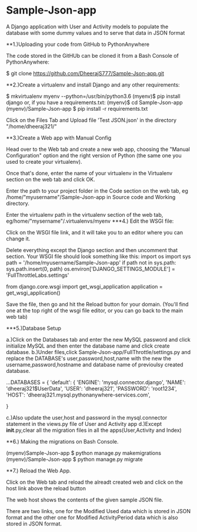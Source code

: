 # Sample-Json-app
A Django application with User and Activity models to populate the database with some dummy values and to serve that data in JSON format

**1.)Uploading your code from GitHub to PythonAnywhere

The code stored in the GitHUb can be cloned it from a Bash Console of PythonAnywhere:

$ git clone https://github.com/DheerajS777/Sample-Json-app.git

**2.)Create a virtualenv and install Django and any other requirements:

$ mkvirtualenv myenv --python=/usr/bin/python3.6 
(myenv)$ pip install django
or, if you have a requirements.txt:
(myenv)$ cd Sample-Json-app
(myenv)/Sample-Json-app $ pip install -r requirements.txt


Click on the Files Tab and Upload file 'Test JSON.json' in the directory "/home/dheeraj321/"

**3.)Create a Web app with Manual Config

Head over to the Web tab and create a new web app, choosing the "Manual Configuration" option and the right version of Python (the same one you used to create your virtualenv).

Once that's done, enter the name of your virtualenv in the Virtualenv section on the web tab and click OK.

Enter the path to your project folder in the Code section on the web tab, eg /home/"myusername"/Sample-Json-app in Source code and Working directory.

Enter the virtualenv path in the virtualenv section of the web tab, eg/home/"mysername"/.virtualenvs/myenv
***4.) Edit the WSGI file:

Click on the WSGI file link, and it will take you to an editor where you can change it.

Delete everything except the Django section and then uncomment that section. Your WSGI file should look something like
this:
import os
import sys
path = '/home/myusername/Sample-Json-app'
if path not in sys.path:
    sys.path.insert(0, path)
os.environ['DJANGO_SETTINGS_MODULE'] = 'FullThrottleLabs.settings'


from django.core.wsgi import get_wsgi_application
application = get_wsgi_application()


Save the file, then go and hit the Reload button for your domain. (You'll find one at the top right of the wsgi file editor, or you can go back to the main web tab)


***5.)Database Setup

a.)Click on the Databases tab and enter the new MySQL password and click initialize MySQL and then enter the database name and click create database.
b.)Under files,click Sample-Json-app/FullThrottle/settings.py and replace the DATABASE's user,password,host,name with the new the username,password,hostname and database name of previoulsy created database.

...DATABASES = {
    'default': {
        'ENGINE': 'mysql.connector.django',
        'NAME': 'dheeraj321$UserData',
        'USER': 'dheeraj321',
        'PASSWORD': 'root1234',
        'HOST': 'dheeraj321.mysql.pythonanywhere-services.com',

   }

c.)Also update the user,host and password in the mysql.connector statement in the views.py file of User and Activity app
d.)Except __init__.py,clear all the migration files in all the apps(User,Activity and Index)

**6.) Making the migrations on Bash Console.

(myenv)Sample-Json-app $ python manage.py makemigrations
(myenv)/Sample-Json-app $ python manage.py migrate
    
**7.) Reload the Web App.

Click on the Web tab and reload the alreadt created web and click on the host link above the reload button

The web host shows the contents of the given sample JSON file.

There are two links, one for the Modified Used data which is stored in JSON format and the other one for Modified ActivityPeriod data which is also stored in JSON format.



